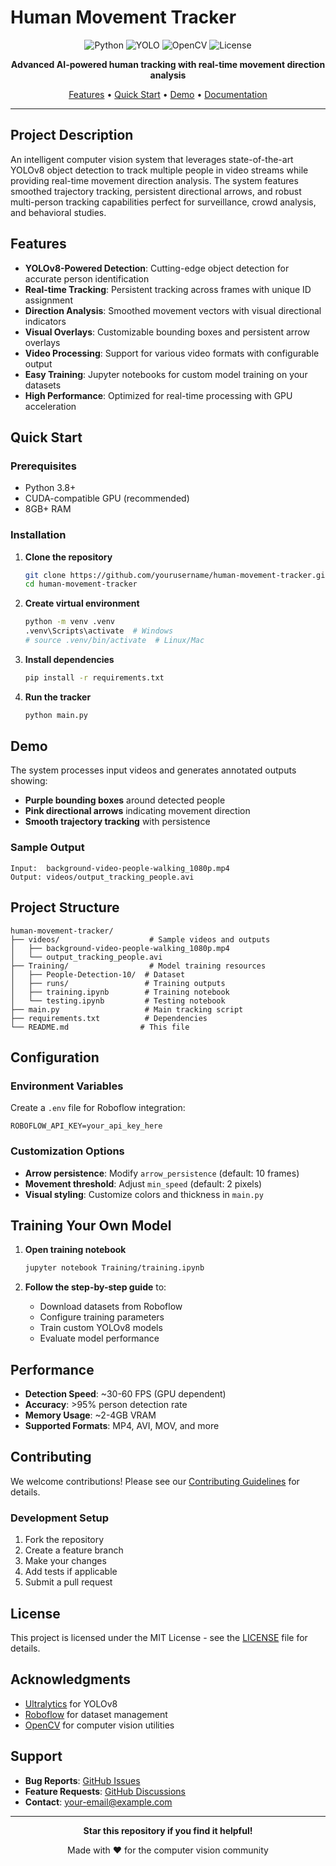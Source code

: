 # Human Movement Tracker

<div align="center">

![Python](https://img.shields.io/badge/Python-3.8+-blue.svg)
![YOLO](https://img.shields.io/badge/YOLO-v8-red.svg)
![OpenCV](https://img.shields.io/badge/OpenCV-4.6+-green.svg)
![License](https://img.shields.io/badge/License-MIT-yellow.svg)

**Advanced AI-powered human tracking with real-time movement direction analysis**

[Features](#features) • [Quick Start](#quick-start) • [Demo](#demo) • [Documentation](#documentation)

</div>

---

## Project Description

An intelligent computer vision system that leverages state-of-the-art YOLOv8 object detection to track multiple people in video streams while providing real-time movement direction analysis. The system features smoothed trajectory tracking, persistent directional arrows, and robust multi-person tracking capabilities perfect for surveillance, crowd analysis, and behavioral studies.

## Features

- **YOLOv8-Powered Detection**: Cutting-edge object detection for accurate person identification
- **Real-time Tracking**: Persistent tracking across frames with unique ID assignment
- **Direction Analysis**: Smoothed movement vectors with visual directional indicators
- **Visual Overlays**: Customizable bounding boxes and persistent arrow overlays
- **Video Processing**: Support for various video formats with configurable output
- **Easy Training**: Jupyter notebooks for custom model training on your datasets
- **High Performance**: Optimized for real-time processing with GPU acceleration

## Quick Start

### Prerequisites
- Python 3.8+
- CUDA-compatible GPU (recommended)
- 8GB+ RAM

### Installation

1. **Clone the repository**
   ```bash
   git clone https://github.com/yourusername/human-movement-tracker.git
   cd human-movement-tracker
   ```

2. **Create virtual environment**
   ```bash
   python -m venv .venv
   .venv\Scripts\activate  # Windows
   # source .venv/bin/activate  # Linux/Mac
   ```

3. **Install dependencies**
   ```bash
   pip install -r requirements.txt
   ```

4. **Run the tracker**
   ```bash
   python main.py
   ```

## Demo

The system processes input videos and generates annotated outputs showing:
- **Purple bounding boxes** around detected people
- **Pink directional arrows** indicating movement direction
- **Smooth trajectory tracking** with persistence

### Sample Output
```
Input:  background-video-people-walking_1080p.mp4
Output: videos/output_tracking_people.avi
```

## Project Structure

```
human-movement-tracker/
├── videos/                    # Sample videos and outputs
│   ├── background-video-people-walking_1080p.mp4
│   └── output_tracking_people.avi
├── Training/                  # Model training resources
│   ├── People-Detection-10/  # Dataset
│   ├── runs/                 # Training outputs
│   ├── training.ipynb        # Training notebook
│   └── testing.ipynb         # Testing notebook
├── main.py                   # Main tracking script
├── requirements.txt          # Dependencies
└── README.md                # This file
```

## Configuration

### Environment Variables
Create a `.env` file for Roboflow integration:
```env
ROBOFLOW_API_KEY=your_api_key_here
```

### Customization Options
- **Arrow persistence**: Modify `arrow_persistence` (default: 10 frames)
- **Movement threshold**: Adjust `min_speed` (default: 2 pixels)
- **Visual styling**: Customize colors and thickness in `main.py`

## Training Your Own Model

1. **Open training notebook**
   ```bash
   jupyter notebook Training/training.ipynb
   ```

2. **Follow the step-by-step guide** to:
   - Download datasets from Roboflow
   - Configure training parameters
   - Train custom YOLOv8 models
   - Evaluate model performance

## Performance

- **Detection Speed**: ~30-60 FPS (GPU dependent)
- **Accuracy**: >95% person detection rate
- **Memory Usage**: ~2-4GB VRAM
- **Supported Formats**: MP4, AVI, MOV, and more

## Contributing

We welcome contributions! Please see our [Contributing Guidelines](CONTRIBUTING.md) for details.

### Development Setup
1. Fork the repository
2. Create a feature branch
3. Make your changes
4. Add tests if applicable
5. Submit a pull request

## License

This project is licensed under the MIT License - see the [LICENSE](LICENSE) file for details.

## Acknowledgments

- [Ultralytics](https://ultralytics.com/) for YOLOv8
- [Roboflow](https://roboflow.com/) for dataset management
- [OpenCV](https://opencv.org/) for computer vision utilities

## Support

- **Bug Reports**: [GitHub Issues](https://github.com/yourusername/human-movement-tracker/issues)
- **Feature Requests**: [GitHub Discussions](https://github.com/yourusername/human-movement-tracker/discussions)
- **Contact**: [your-email@example.com](mailto:your-email@example.com)

---

<div align="center">

**Star this repository if you find it helpful!**

Made with ❤️ for the computer vision community

</div>
